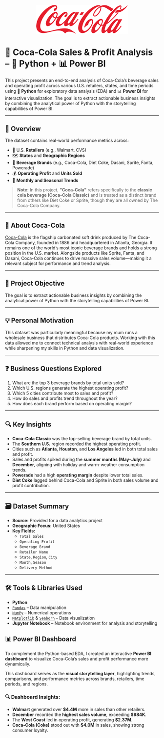 <div align="center">
  <img src="images/coca.png" width="300">
</div>

# 🥤 Coca-Cola Sales & Profit Analysis – 🐍 Python + 📊 Power BI

This project presents an end-to-end analysis of Coca-Cola’s beverage sales and operating profit across various U.S. retailers, states, and time periods using 🐍 **Python** for exploratory data analysis (EDA) and 📊 **Power BI** for interactive visualization. The goal is to extract actionable business insights by combining the analytical power of Python with the storytelling capabilities of Power BI.


---

## 📌 Overview

The dataset contains real-world performance metrics across:

- 🛒 U.S. **Retailers** (e.g., Walmart, CVS)  
- 🗺️ **States** and **Geographic Regions**  
- 🧃 **Beverage Brands** (e.g., Coca-Cola, Diet Coke, Dasani, Sprite, Fanta, Powerade)  
- 💰 **Operating Profit** and **Units Sold**  
- 📅 **Monthly and Seasonal Trends**

> **Note:** In this project, **"Coca-Cola"** refers specifically to the **classic cola beverage (Coca-Cola Classic)** and is treated as a distinct brand from others like Diet Coke or Sprite, though they are all owned by The Coca-Cola Company.

---

## 🥤 About Coca-Cola

[Coca-Cola](w) is the flagship carbonated soft drink produced by The Coca-Cola Company, founded in 1886 and headquartered in Atlanta, Georgia. It remains one of the world’s most iconic beverage brands and holds a strong position in the U.S. market. Alongside products like Sprite, Fanta, and Dasani, Coca-Cola continues to drive massive sales volume—making it a relevant subject for performance and trend analysis.

---

## 🎯 Project Objective

The goal is to extract actionable business insights by combining the analytical power of Python with the storytelling capabilities of Power BI.

---

## 💡 Personal Motivation

This dataset was particularly meaningful because my mum runs a wholesale business that distributes Coca-Cola products. Working with this data allowed me to connect technical analysis with real-world experience while sharpening my skills in Python and data visualization.

---

## ❓ Business Questions Explored

1. What are the top 3 beverage brands by total units sold?
2. Which U.S. regions generate the highest operating profit?
3. Which 5 cities contribute most to sales and profit?
4. How do sales and profits trend throughout the year?
5. How does each brand perform based on operating margin?

---

## 🔍 Key Insights

- **Coca-Cola Classic** was the top-selling beverage brand by total units.
- The **Southern U.S.** region recorded the highest operating profit.
- Cities such as **Atlanta**, **Houston**, and **Los Angeles** led in both total sales and profit.
- Sales and profits spiked during the **summer months (May–July)** and **December**, aligning with holiday and warm-weather consumption trends.
- **Powerade** had a high **operating margin** despite lower total sales.
- **Diet Coke** lagged behind Coca-Cola and Sprite in both sales volume and profit contribution.

---

## 🗃️ Dataset Summary

- **Source:** Provided for a data analytics project  
- **Geographic Focus:** United States  
- **Key Fields:**  
  - `Total Sales`  
  - `Operating Profit`  
  - `Beverage Brand`  
  - `Retailer Name`  
  - `State`, `Region`, `City`  
  - `Month`, `Season`  
  - `Delivery Method`

---

## 🛠 Tools & Libraries Used

- **Python**  
- [`Pandas`](w) – Data manipulation  
- [`NumPy`](w) – Numerical operations  
- [`Matplotlib`](w) & [`Seaborn`](w) – Data visualization  
- **Jupyter Notebook** – Notebook environment for analysis and storytelling


## 📊 Power BI Dashboard

To complement the Python-based EDA, I created an interactive **Power BI dashboard** to visualize Coca-Cola’s sales and profit performance more dynamically.

This dashboard serves as the **visual storytelling layer**, highlighting trends, comparisons, and performance metrics across brands, retailers, time periods, and regions.

### 🔍 Dashboard Insights:
- **Walmart** generated over **$4.4M** more in sales than other retailers.
- **December** recorded the **highest sales volume**, exceeding **$984K**.
- The **West Coast** led in operating profit, generating **$2.37M**.
- **Coca-Cola (Coke)** stood out with **$4.0M** in sales, showing strong consumer loyalty.
